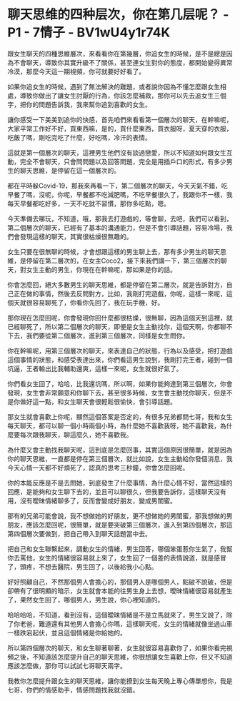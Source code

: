 # 聊天思维的四种层次，你在第几层呢？ - P1 - 7情子 - BV1wU4y1r74K

跟女生聊天的四種思維層次，來看看你在第幾層，你追女生的時候，是不是總是因為不會聊天，導致你其實升級不了關係，甚至連女生對你的態度，都開始變得異常冷漠，那麼今天這一期視頻，你可就要好好看了。

如果你追女生的時候，遇到了無法解決的難題，或者說你因為不懂怎麼跟女生相處，導致你做出了讓女生討厭的行為，你該怎麼補救，那你可以先去追女生三個字，把你的問題告訴我，我來幫你追到喜歡的女生。

讓你感受一下美美到追你的快感，首先咱們來看看第一個層次的聊天，在幹嘛呢，大家平常工作好不好，買東西嘛，是的，買什麼東西，買衣服呀，夏天穿的衣服，吃飯了嗎，剛吃完吃了什麼，好吃嗎，冷汗的表情。

這就是第一個層次的聊天，這裡男生他們沒有談過戀愛，所以不知道如何跟女生互動，完全不會聊天，只會問問題以及回答問題，完全是用插戶口的形式，有多少男生的聊天思維，是停留在這一個層次的。

都在平時躲Covid-19，那我來再看一下，第二個層次的聊天，今天天氣不錯，吃早餐了嗎，沒呢，你呢，早餐都不吃減肥嗎，不吃早餐很久了，我跟你不一樣，我每天早餐都吃好多，一天不吃就不習慣，那你多吃點，嗯。

今天準備去哪玩，不知道，哦，那我去打遊戲的，等會聊，去吧，我們可以看到，第二個層次的聊天，已經有了基本的溝通能力，但是不會引導話題，容易冷場，我們會發現這樣的聊天，其實很枯燥很無趣的。

女生只要在很無聊的時候，才會想跟這樣的男生聊上去，那有多少男生的聊天思維，是停留在第二層次的，在女主Coco2，接下來我們講一下，第三個層次的聊天，對女生主動的男生，你現在在幹嘛呢，那如果是你的話。

你會怎麼回，絕大多數男生的聊天思維，都是停留在第二層次，就是告訴對方，自己正在做的事情，然後去反問對方，比如，我剛打完遊戲，你呢，這樣一來呢，這個天就很容易聊死了，你看你先回了，我在玩手機，好。

那你現在怎麼回呢，你會發現你回什麼都很枯燥，很無聊，因為這個天到這裡，就已經聊死了，所以第二個層次的聊天，即便是女生主動找你，這個天啊，你都聊不下去，我們要從第二個層次，進到第三個層次，同樣是女生問你。

你在幹嘛呢，用第三個層次的聊天，來表達自己的狀態，行為以及感受，把打遊戲這個事情的狀態，和感受表達出來，你們看這男生說到，我剛打完王者，碰到一個坑逼，王者輸出比我輔助還爽，這樣一來呢，女生就很好氣了。

你們看女生回了，哈哈，比我還坑嗎，所以啊，如果你能夠達到第三個層次，你會發現，女生會非常願意和你聊下去，甚至很多時候，女生會主動找你聊天，但是不是你做好這一點，和女生聊天會很輕鬆很愉快，會引導話題。

那女生就會喜歡上你呢，顯然這個答案是否定的，有很多兄弟都問七哥，我和女生每天聊天，都可以聊一個小時兩個小時，為什麼她不喜歡我呀，她不喜歡我，為什麼要每次跟我聊天，聊這麼久，她不喜歡我。

為什麼又會主動找我聊天呢，這到底是怎麼回事，其實這個原因很簡單，就是因為你的聊天思維，一直都是停在第三個層次，就比如說，女生主動給你發個消息，我今天心情一天都不好煩死了，認真的思考三秒鐘，你會怎麼回呢。

你的本能反應是不是去問她，到底發生了什麼事情，為什麼心情不好，當然這樣的回應，是能夠和女生聊下去的，並且可以聊很久，但我要告訴你，這樣聊天沒有用，沒有曖昧情緒聊多了，反而會變成好朋友，變成男閨蜜。

那有的兄弟可能會說，我不想做她的好朋友，更不想做她的男閨蜜，那我想做的男朋友，應該怎麼回呢，很簡單，就是要突破第三個層次，進入到第四個層次，那這第四個層次要做到，把自己帶入到聊天話題當中去。

把自己和女生聯繫起來，調動女生的情緒，男生回答，哪個笨蛋惹你生氣了，我幫你去罵他，女生的情緒很容易就上來了，女生回了一個差的表情說道，就是感冒了，頭疼，不想去醫院，男生回了，以後給我小心點。

好好照顧自己，不然那個男人會擔心的，那個男人是哪個男人，點破不說破，但是卻帶有了很明顯的暗示，女生就會本能的往男生身上去想，曖昧情緒很容易就產生了，果然女生回了，哪個男人，男生說，你心裡知道的。

哈哈哈哈，不知道，看到沒有，這個曖昧情緒是不是立馬就來了，男生又說了，除了你老爸，難道還有其他男人會擔心你嗎，這樣聊天呢，女生的情緒就像坐過山車一樣跌宕起伏，並且這個情緒是你給她的。

所以第四個層次的聊天，和女生聊著聊著，女生就很容易喜歡你了，如果你看完視頻之後，不知道該怎麼提升自己的聊天思維，你很想讓女生喜歡上你，但又不知道應該怎麼做，那你可以試試七哥聊天兩字。

我教你怎麼提升跟女生的聊天思維，讓你能撩到女生每天晚上專心傳單想你，我是七哥，你們的情感助手，情感問題找我就沒錯。